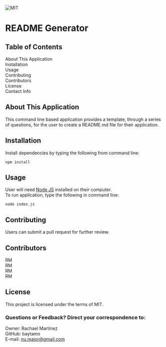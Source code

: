 


![MIT]()

# README Generator

## Table of Contents
About This Application  
Installation  
Usage  
Contributing  
Contributors  
License  
Contact Info

## About This Application
This command line based application provides a template, through a series of questions, for the user to create a README.md file for their application.

## Installation

Install dependencies by typing the following from command line:
~~~
npm install
~~~

## Usage
User will need [Node JS](https://nodejs.org/en/) installed on their computer.  
To run application, type the following in command line:  
~~~
node index.js
~~~

## Contributing
Users can submit a pull request for further review.

## Contributors
RM  
 RM  
 RM  
 RM

## License
This project is licensed under the terms of MIT.

### Questions or Feedback? Direct your correspondence to:
 
Owner: Rachael Martinez  
GitHub: baytamo  
E-mail: nu.major@gmail.com


